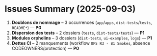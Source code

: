 # Issues Summary (2025-09-03)

1. **Doublons de nommage** – 3 occurrences (`app`/`apps`, `dist-tests`/`tests`, `README*`) — **P0**
2. **Dispersion des tests** – 2 dossiers (`tests`, `dist-tests/tests`) — **P1**
3. **Modules orphelins** – 3 dossiers (`dist-tests`, `ui-examples`, `logs`) — **P1**
4. **Dettes CI** – 2 manquements (workflow `OPS R3 - B1 Smokes`, absence CODEOWNERS/protection) — **P0**

